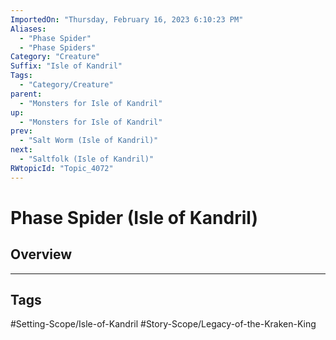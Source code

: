 ```yaml
---
ImportedOn: "Thursday, February 16, 2023 6:10:23 PM"
Aliases:
  - "Phase Spider"
  - "Phase Spiders"
Category: "Creature"
Suffix: "Isle of Kandril"
Tags:
  - "Category/Creature"
parent:
  - "Monsters for Isle of Kandril"
up:
  - "Monsters for Isle of Kandril"
prev:
  - "Salt Worm (Isle of Kandril)"
next:
  - "Saltfolk (Isle of Kandril)"
RWtopicId: "Topic_4072"
---
```

# Phase Spider (Isle of Kandril)
## Overview

---
## Tags
#Setting-Scope/Isle-of-Kandril #Story-Scope/Legacy-of-the-Kraken-King

